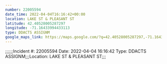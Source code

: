 ```yaml
---
number: 22005594
date_time: 2022-04-04T16:16:42+00:00
location: LAKE ST & PLEASANT ST
latitude: 42.40528005287297
longitude: -71.16433994433113
type: DDACTS ASSIGNM
google_maps_link: https://maps.google.com/?q=42.40528005287297,-71.16433994433113
---
```


;;;;;;Incident #: 22005594  Date: 2022-04-04 16:16:42   Type: DDACTS ASSIGNM;;;Location: LAKE ST & PLEASANT ST;;;
